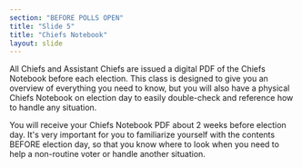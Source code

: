 ```yaml
---
section: "BEFORE POLLS OPEN"
title: "Slide 5"
title: "Chiefs Notebook"
layout: slide
---
```


All Chiefs and Assistant Chiefs are issued a digital PDF of the Chiefs Notebook before each election. This class is designed to give you an overview of everything you need to know, but you will also have a physical Chiefs Notebook on election day to easily double-check and reference how to handle any situation.

You will receive your Chiefs Notebook PDF about 2 weeks before election day. It's very important for you to familiarize yourself with the contents BEFORE election day, so that you know where to look when you need to help a non-routine voter or handle another situation.

